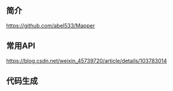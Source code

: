 ## 简介

https://github.com/abel533/Mapper



## 常用API

https://blog.csdn.net/weixin_45739720/article/details/103783014





## 代码生成

